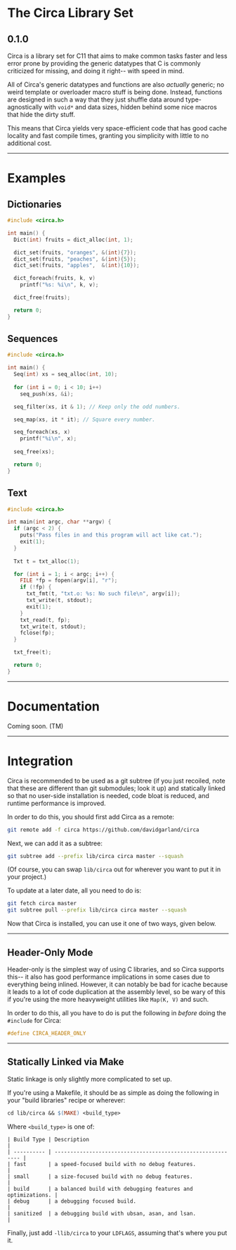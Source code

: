 # The Circa Library Set
## 0.1.0

Circa is a library set for C11 that aims to make common tasks
faster and less error prone by providing the generic datatypes
that C is commonly criticized for missing, and doing it right--
with speed in mind.

All of Circa's generic datatypes and functions are also *actually* generic;
no weird template or overloader macro stuff is being done. Instead, functions
are designed in such a way that they just shuffle data around type-agnostically
with `void*` and data sizes, hidden behind some nice macros that hide the dirty
stuff.

This means that Circa yields very space-efficient code that has good
cache locality and fast compile times, granting you simplicity with little to no
additional cost.

---

# Examples

## Dictionaries

```C
#include <circa.h>

int main() {
  Dict(int) fruits = dict_alloc(int, 1);

  dict_set(fruits, "oranges", &(int){7});
  dict_set(fruits, "peaches", &(int){5});
  dict_set(fruits, "apples",  &(int){10});

  dict_foreach(fruits, k, v)
    printf("%s: %i\n", k, v);

  dict_free(fruits);

  return 0;
}
```

## Sequences

```C
#include <circa.h>

int main() {
  Seq(int) xs = seq_alloc(int, 10);
  
  for (int i = 0; i < 10; i++)
    seq_push(xs, &i);

  seq_filter(xs, it & 1); // Keep only the odd numbers.

  seq_map(xs, it * it); // Square every number.

  seq_foreach(xs, x)
    printf("%i\n", x);
  
  seq_free(xs);

  return 0;
}
```

## Text

```C
#include <circa.h>

int main(int argc, char **argv) {
  if (argc < 2) {
    puts("Pass files in and this program will act like cat.");
    exit(1);
  }
  
  Txt t = txt_alloc(1);

  for (int i = 1; i < argc; i++) {
    FILE *fp = fopen(argv[i], "r");
    if (!fp) {
      txt_fmt(t, "txt.o: %s: No such file\n", argv[i]);
      txt_write(t, stdout);
      exit(1);
    }
    txt_read(t, fp);
    txt_write(t, stdout);
    fclose(fp);
  }

  txt_free(t);

  return 0;
}
```

---

# Documentation

Coming soon. (TM)

---

# Integration

Circa is recommended to be used as a git subtree (if you just recoiled, note
that these are different than git submodules; look it up) and statically linked
so that no user-side installation is needed, code bloat is reduced, and runtime
performance is improved.

In order to do this, you should first add Circa as a remote:

```Bash
git remote add -f circa https://github.com/davidgarland/circa
```

Next, we can add it as a subtree:

```Bash
git subtree add --prefix lib/circa circa master --squash
```

(Of course, you can swap `lib/circa` out for wherever you want to put it in
your project.)

To update at a later date, all you need to do is:

```Bash
git fetch circa master
git subtree pull --prefix lib/circa circa master --squash
```

Now that Circa is installed, you can use it one of two ways, given below.

---

## Header-Only Mode

Header-only is the simplest way of using C libraries, and so Circa supports
this-- it also has good performance implications in some cases due to everything
being inlined. However, it can notably be bad for icache because it leads to a
lot of code duplication at the assembly level, so be wary of this if you're
using the more heavyweight utilities like `Map(K, V)` and such.

In order to do this, all you have to do is put the following in *before* doing
the `#include` for Circa:

```C
#define CIRCA_HEADER_ONLY
```

---

## Statically Linked via Make

Static linkage is only slightly more complicated to set up.

If you're using a Makefile, it should be as simple as doing the following
in your "build libraries" recipe or wherever:

```Makefile
cd lib/circa && $(MAKE) <build_type>
```

Where `<build_type>` is one of:

```
| Build Type | Description                                                 |
| ---------- | ----------------------------------------------------------- |
| fast       | a speed-focused build with no debug features.               |
| small      | a size-focused build with no debug features.                |
| build      | a balanced build with debugging features and optimizations. |
| debug      | a debugging focused build.                                  |
| sanitized  | a debugging build with ubsan, asan, and lsan.               |
```

Finally, just add `-llib/circa` to your `LDFLAGS`, assuming that's where you
put it.
